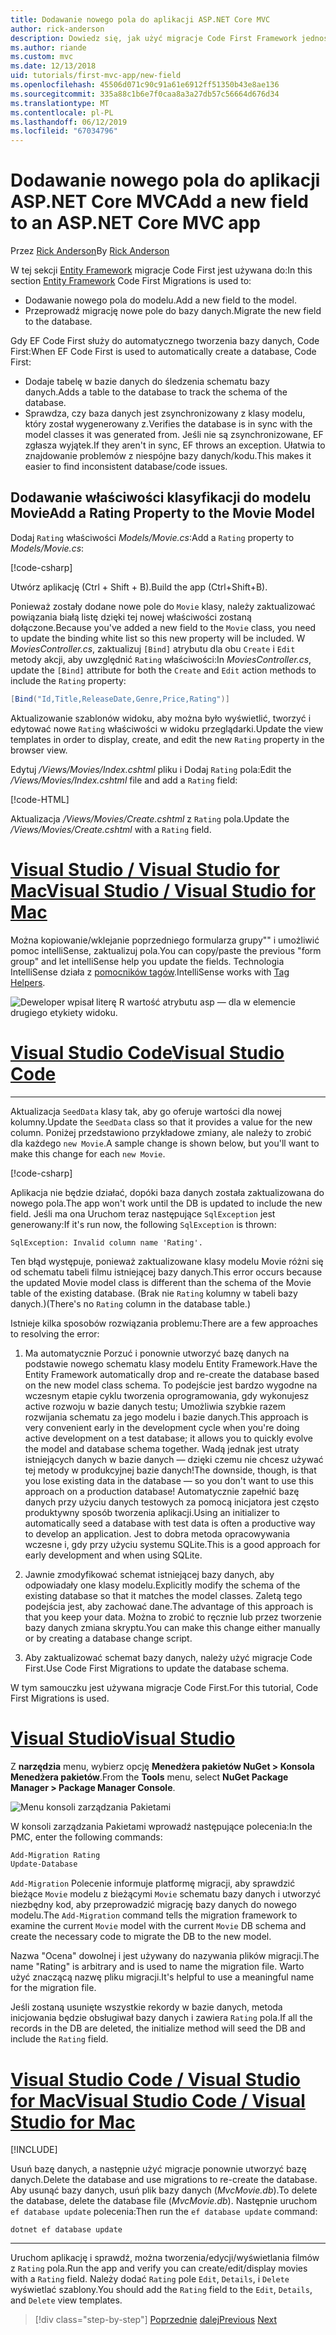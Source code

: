 ```yaml
---
title: Dodawanie nowego pola do aplikacji ASP.NET Core MVC
author: rick-anderson
description: Dowiedz się, jak użyć migracje Code First Framework jednostki Dodawanie nowego pola do modelu, i przeprowadzić migrację tej zmiany do bazy danych.
ms.author: riande
ms.custom: mvc
ms.date: 12/13/2018
uid: tutorials/first-mvc-app/new-field
ms.openlocfilehash: 45506d071c90c91a61e6912ff51350b43e8ae136
ms.sourcegitcommit: 335a88c1b6e7f0caa8a3a27db57c56664d676d34
ms.translationtype: MT
ms.contentlocale: pl-PL
ms.lasthandoff: 06/12/2019
ms.locfileid: "67034796"
---
```

# <a name="add-a-new-field-to-an-aspnet-core-mvc-app"></a><span data-ttu-id="ac807-103">Dodawanie nowego pola do aplikacji ASP.NET Core MVC</span><span class="sxs-lookup"><span data-stu-id="ac807-103">Add a new field to an ASP.NET Core MVC app</span></span>

<span data-ttu-id="ac807-104">Przez [Rick Anderson](https://twitter.com/RickAndMSFT)</span><span class="sxs-lookup"><span data-stu-id="ac807-104">By [Rick Anderson](https://twitter.com/RickAndMSFT)</span></span>

<span data-ttu-id="ac807-105">W tej sekcji [Entity Framework](/ef/core/get-started/aspnetcore/new-db) migracje Code First jest używana do:</span><span class="sxs-lookup"><span data-stu-id="ac807-105">In this section [Entity Framework](/ef/core/get-started/aspnetcore/new-db) Code First Migrations is used to:</span></span>

* <span data-ttu-id="ac807-106">Dodawanie nowego pola do modelu.</span><span class="sxs-lookup"><span data-stu-id="ac807-106">Add a new field to the model.</span></span>
* <span data-ttu-id="ac807-107">Przeprowadź migrację nowe pole do bazy danych.</span><span class="sxs-lookup"><span data-stu-id="ac807-107">Migrate the new field to the database.</span></span>

<span data-ttu-id="ac807-108">Gdy EF Code First służy do automatycznego tworzenia bazy danych, Code First:</span><span class="sxs-lookup"><span data-stu-id="ac807-108">When EF Code First is used to automatically create a database, Code First:</span></span>

* <span data-ttu-id="ac807-109">Dodaje tabelę w bazie danych do śledzenia schematu bazy danych.</span><span class="sxs-lookup"><span data-stu-id="ac807-109">Adds a table to the database to  track the schema of the database.</span></span>
* <span data-ttu-id="ac807-110">Sprawdza, czy baza danych jest zsynchronizowany z klasy modelu, który został wygenerowany z.</span><span class="sxs-lookup"><span data-stu-id="ac807-110">Verifies the database is in sync with the model classes it was generated from.</span></span> <span data-ttu-id="ac807-111">Jeśli nie są zsynchronizowane, EF zgłasza wyjątek.</span><span class="sxs-lookup"><span data-stu-id="ac807-111">If they aren't in sync, EF throws an exception.</span></span> <span data-ttu-id="ac807-112">Ułatwia to znajdowanie problemów z niespójne bazy danych/kodu.</span><span class="sxs-lookup"><span data-stu-id="ac807-112">This makes it easier to find inconsistent database/code issues.</span></span>

## <a name="add-a-rating-property-to-the-movie-model"></a><span data-ttu-id="ac807-113">Dodawanie właściwości klasyfikacji do modelu Movie</span><span class="sxs-lookup"><span data-stu-id="ac807-113">Add a Rating Property to the Movie Model</span></span>

<span data-ttu-id="ac807-114">Dodaj `Rating` właściwości *Models/Movie.cs*:</span><span class="sxs-lookup"><span data-stu-id="ac807-114">Add a `Rating` property to *Models/Movie.cs*:</span></span>

[!code-csharp[](~/tutorials/first-mvc-app/start-mvc/sample/MvcMovie22/Models/MovieDateRating.cs?highlight=13&name=snippet)]

<span data-ttu-id="ac807-115">Utwórz aplikację (Ctrl + Shift + B).</span><span class="sxs-lookup"><span data-stu-id="ac807-115">Build the app (Ctrl+Shift+B).</span></span>

<span data-ttu-id="ac807-116">Ponieważ zostały dodane nowe pole do `Movie` klasy, należy zaktualizować powiązania białą listę dzięki tej nowej właściwości zostaną dołączone.</span><span class="sxs-lookup"><span data-stu-id="ac807-116">Because you've added a new field to the `Movie` class, you need to update the binding white list so this new property will be included.</span></span> <span data-ttu-id="ac807-117">W *MoviesController.cs*, zaktualizuj `[Bind]` atrybutu dla obu `Create` i `Edit` metody akcji, aby uwzględnić `Rating` właściwości:</span><span class="sxs-lookup"><span data-stu-id="ac807-117">In *MoviesController.cs*, update the `[Bind]` attribute for both the `Create` and `Edit` action methods to include the `Rating` property:</span></span>

```csharp
[Bind("Id,Title,ReleaseDate,Genre,Price,Rating")]
   ```

<span data-ttu-id="ac807-118">Aktualizowanie szablonów widoku, aby można było wyświetlić, tworzyć i edytować nowe `Rating` właściwości w widoku przeglądarki.</span><span class="sxs-lookup"><span data-stu-id="ac807-118">Update the view templates in order to display, create, and edit the new `Rating` property in the browser view.</span></span>

<span data-ttu-id="ac807-119">Edytuj */Views/Movies/Index.cshtml* pliku i Dodaj `Rating` pola:</span><span class="sxs-lookup"><span data-stu-id="ac807-119">Edit the */Views/Movies/Index.cshtml* file and add a `Rating` field:</span></span>

[!code-HTML[](~/tutorials/first-mvc-app/start-mvc/sample/MvcMovie22/Views/Movies/IndexGenreRating.cshtml?highlight=16,38&range=24-64)]

<span data-ttu-id="ac807-120">Aktualizacja */Views/Movies/Create.cshtml* z `Rating` pola.</span><span class="sxs-lookup"><span data-stu-id="ac807-120">Update the */Views/Movies/Create.cshtml* with a `Rating` field.</span></span>

# <a name="visual-studio--visual-studio-for-mactabvisual-studiovisual-studio-mac"></a>[<span data-ttu-id="ac807-121">Visual Studio / Visual Studio for Mac</span><span class="sxs-lookup"><span data-stu-id="ac807-121">Visual Studio / Visual Studio for Mac</span></span>](#tab/visual-studio+visual-studio-mac)

<span data-ttu-id="ac807-122">Można kopiowanie/wklejanie poprzedniego formularza grupy"" i umożliwić pomoc intelliSense, zaktualizuj pola.</span><span class="sxs-lookup"><span data-stu-id="ac807-122">You can copy/paste the previous "form group" and let intelliSense help you update the fields.</span></span> <span data-ttu-id="ac807-123">Technologia IntelliSense działa z [pomocników tagów](xref:mvc/views/tag-helpers/intro).</span><span class="sxs-lookup"><span data-stu-id="ac807-123">IntelliSense works with [Tag Helpers](xref:mvc/views/tag-helpers/intro).</span></span>

![Deweloper wpisał literę R wartość atrybutu asp — dla w elemencie drugiego etykiety widoku.](new-field/_static/cr.png)

# <a name="visual-studio-codetabvisual-studio-code"></a>[<span data-ttu-id="ac807-127">Visual Studio Code</span><span class="sxs-lookup"><span data-stu-id="ac807-127">Visual Studio Code</span></span>](#tab/visual-studio-code)

<!-- This tab intentionally left blank. -->

---

<span data-ttu-id="ac807-128">Aktualizacja `SeedData` klasy tak, aby go oferuje wartości dla nowej kolumny.</span><span class="sxs-lookup"><span data-stu-id="ac807-128">Update the `SeedData` class so that it provides a value for the new column.</span></span> <span data-ttu-id="ac807-129">Poniżej przedstawiono przykładowe zmiany, ale należy to zrobić dla każdego `new Movie`.</span><span class="sxs-lookup"><span data-stu-id="ac807-129">A sample change is shown below, but you'll want to make this change for each `new Movie`.</span></span>

[!code-csharp[](start-mvc/sample/MvcMovie/Models/SeedDataRating.cs?name=snippet1&highlight=6)]

<span data-ttu-id="ac807-130">Aplikacja nie będzie działać, dopóki baza danych została zaktualizowana do nowego pola.</span><span class="sxs-lookup"><span data-stu-id="ac807-130">The app won't work until the DB is updated to include the new field.</span></span> <span data-ttu-id="ac807-131">Jeśli ma ona Uruchom teraz następujące `SqlException` jest generowany:</span><span class="sxs-lookup"><span data-stu-id="ac807-131">If it's run now, the following `SqlException` is thrown:</span></span>

`SqlException: Invalid column name 'Rating'.`

<span data-ttu-id="ac807-132">Ten błąd występuje, ponieważ zaktualizowane klasy modelu Movie różni się od schematu tabeli filmu istniejącej bazy danych.</span><span class="sxs-lookup"><span data-stu-id="ac807-132">This error occurs because the updated Movie model class is different than the schema of the Movie table of the existing database.</span></span> <span data-ttu-id="ac807-133">(Brak nie `Rating` kolumny w tabeli bazy danych.)</span><span class="sxs-lookup"><span data-stu-id="ac807-133">(There's no `Rating` column in the database table.)</span></span>

<span data-ttu-id="ac807-134">Istnieje kilka sposobów rozwiązania problemu:</span><span class="sxs-lookup"><span data-stu-id="ac807-134">There are a few approaches to resolving the error:</span></span>

1. <span data-ttu-id="ac807-135">Ma automatycznie Porzuć i ponownie utworzyć bazę danych na podstawie nowego schematu klasy modelu Entity Framework.</span><span class="sxs-lookup"><span data-stu-id="ac807-135">Have the Entity Framework automatically drop and re-create the database based on the new model class schema.</span></span> <span data-ttu-id="ac807-136">To podejście jest bardzo wygodne na wczesnym etapie cyklu tworzenia oprogramowania, gdy wykonujesz active rozwoju w bazie danych testu; Umożliwia szybkie razem rozwijania schematu za jego modelu i bazie danych.</span><span class="sxs-lookup"><span data-stu-id="ac807-136">This approach is very convenient early in the development cycle when you're doing active development on a test database; it allows you to quickly evolve the model and database schema together.</span></span> <span data-ttu-id="ac807-137">Wadą jednak jest utraty istniejących danych w bazie danych — dzięki czemu nie chcesz używać tej metody w produkcyjnej bazie danych!</span><span class="sxs-lookup"><span data-stu-id="ac807-137">The downside, though, is that you lose existing data in the database — so you don't want to use this approach on a production database!</span></span> <span data-ttu-id="ac807-138">Automatycznie zapełnić bazę danych przy użyciu danych testowych za pomocą inicjatora jest często produktywny sposób tworzenia aplikacji.</span><span class="sxs-lookup"><span data-stu-id="ac807-138">Using an initializer to automatically seed a database with test data is often a productive way to develop an application.</span></span> <span data-ttu-id="ac807-139">Jest to dobra metoda opracowywania wczesne i, gdy przy użyciu systemu SQLite.</span><span class="sxs-lookup"><span data-stu-id="ac807-139">This is a good approach for early development and when using SQLite.</span></span>

2. <span data-ttu-id="ac807-140">Jawnie zmodyfikować schemat istniejącej bazy danych, aby odpowiadały one klasy modelu.</span><span class="sxs-lookup"><span data-stu-id="ac807-140">Explicitly modify the schema of the existing database so that it matches the model classes.</span></span> <span data-ttu-id="ac807-141">Zaletą tego podejścia jest, aby zachować dane.</span><span class="sxs-lookup"><span data-stu-id="ac807-141">The advantage of this approach is that you keep your data.</span></span> <span data-ttu-id="ac807-142">Można to zrobić to ręcznie lub przez tworzenie bazy danych zmiana skryptu.</span><span class="sxs-lookup"><span data-stu-id="ac807-142">You can make this change either manually or by creating a database change script.</span></span>

3. <span data-ttu-id="ac807-143">Aby zaktualizować schemat bazy danych, należy użyć migracje Code First.</span><span class="sxs-lookup"><span data-stu-id="ac807-143">Use Code First Migrations to update the database schema.</span></span>

<span data-ttu-id="ac807-144">W tym samouczku jest używana migracje Code First.</span><span class="sxs-lookup"><span data-stu-id="ac807-144">For this tutorial, Code First Migrations is used.</span></span>

# <a name="visual-studiotabvisual-studio"></a>[<span data-ttu-id="ac807-145">Visual Studio</span><span class="sxs-lookup"><span data-stu-id="ac807-145">Visual Studio</span></span>](#tab/visual-studio)

<span data-ttu-id="ac807-146">Z **narzędzia** menu, wybierz opcję **Menedżera pakietów NuGet > Konsola Menedżera pakietów**.</span><span class="sxs-lookup"><span data-stu-id="ac807-146">From the **Tools** menu, select **NuGet Package Manager > Package Manager Console**.</span></span>

  ![Menu konsoli zarządzania Pakietami](adding-model/_static/pmc.png)

<span data-ttu-id="ac807-148">W konsoli zarządzania Pakietami wprowadź następujące polecenia:</span><span class="sxs-lookup"><span data-stu-id="ac807-148">In the PMC, enter the following commands:</span></span>

```powershell
Add-Migration Rating
Update-Database
```

<span data-ttu-id="ac807-149">`Add-Migration` Polecenie informuje platformę migracji, aby sprawdzić bieżące `Movie` modelu z bieżącymi `Movie` schematu bazy danych i utworzyć niezbędny kod, aby przeprowadzić migrację bazy danych do nowego modelu.</span><span class="sxs-lookup"><span data-stu-id="ac807-149">The `Add-Migration` command tells the migration framework to examine the current `Movie` model with the current `Movie` DB schema and create the necessary code to migrate the DB to the new model.</span></span>

<span data-ttu-id="ac807-150">Nazwa "Ocena" dowolnej i jest używany do nazywania plików migracji.</span><span class="sxs-lookup"><span data-stu-id="ac807-150">The name "Rating" is arbitrary and is used to name the migration file.</span></span> <span data-ttu-id="ac807-151">Warto użyć znaczącą nazwę pliku migracji.</span><span class="sxs-lookup"><span data-stu-id="ac807-151">It's helpful to use a meaningful name for the migration file.</span></span>

<span data-ttu-id="ac807-152">Jeśli zostaną usunięte wszystkie rekordy w bazie danych, metoda inicjowania będzie obsługiwał bazy danych i zawiera `Rating` pola.</span><span class="sxs-lookup"><span data-stu-id="ac807-152">If all the records in the DB are deleted, the initialize method will seed the DB and include the `Rating` field.</span></span>

# <a name="visual-studio-code--visual-studio-for-mactabvisual-studio-codevisual-studio-mac"></a>[<span data-ttu-id="ac807-153">Visual Studio Code / Visual Studio for Mac</span><span class="sxs-lookup"><span data-stu-id="ac807-153">Visual Studio Code / Visual Studio for Mac</span></span>](#tab/visual-studio-code+visual-studio-mac)

[!INCLUDE[](~/includes/RP-mvc-shared/sqlite-warn.md)]

<span data-ttu-id="ac807-154">Usuń bazę danych, a następnie użyć migracje ponownie utworzyć bazę danych.</span><span class="sxs-lookup"><span data-stu-id="ac807-154">Delete the database and use migrations to re-create the database.</span></span> <span data-ttu-id="ac807-155">Aby usunąć bazy danych, usuń plik bazy danych (*MvcMovie.db*).</span><span class="sxs-lookup"><span data-stu-id="ac807-155">To delete the database, delete the database file (*MvcMovie.db*).</span></span> <span data-ttu-id="ac807-156">Następnie uruchom `ef database update` polecenia:</span><span class="sxs-lookup"><span data-stu-id="ac807-156">Then run the `ef database update` command:</span></span>

```console
dotnet ef database update
```

---
<!-- End of VS tabs -->

<span data-ttu-id="ac807-157">Uruchom aplikację i sprawdź, można tworzenia/edycji/wyświetlania filmów z `Rating` pola.</span><span class="sxs-lookup"><span data-stu-id="ac807-157">Run the app and verify you can create/edit/display movies with a `Rating` field.</span></span> <span data-ttu-id="ac807-158">Należy dodać `Rating` pole `Edit`, `Details`, i `Delete` wyświetlać szablony.</span><span class="sxs-lookup"><span data-stu-id="ac807-158">You should add the `Rating` field to the `Edit`, `Details`, and `Delete` view templates.</span></span>

> [!div class="step-by-step"]
> <span data-ttu-id="ac807-159">[Poprzednie](search.md)
> [dalej](validation.md)</span><span class="sxs-lookup"><span data-stu-id="ac807-159">[Previous](search.md)
[Next](validation.md)</span></span>
